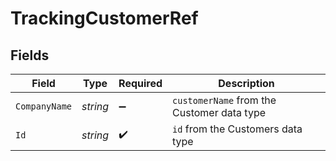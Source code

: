 # TrackingCustomerRef


## Fields

| Field                                      | Type                                       | Required                                   | Description                                |
| ------------------------------------------ | ------------------------------------------ | ------------------------------------------ | ------------------------------------------ |
| `CompanyName`                              | *string*                                   | :heavy_minus_sign:                         | `customerName` from the Customer data type |
| `Id`                                       | *string*                                   | :heavy_check_mark:                         | `id` from the Customers data type          |